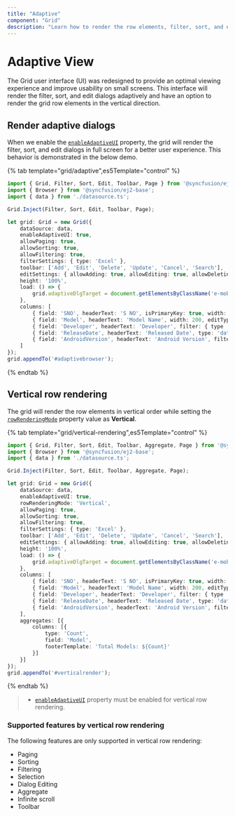 ```yaml
---
title: "Adaptive"
component: "Grid"
description: "Learn how to render the row elements, filter, sort, and edit dialogs adaptively in the Essential JS 2 DataGrid control."
---
```


# Adaptive View

The Grid user interface (UI) was redesigned to provide an optimal viewing experience and improve usability on small screens. This interface will render the filter, sort, and edit dialogs adaptively and have an option to render the grid row elements in the vertical direction.

## Render adaptive dialogs

When we enable the [`enableAdaptiveUI`](../api/grid/#enableadaptiveui) property, the grid will render the filter, sort, and edit dialogs in full screen for a better user experience. This behavior is demonstrated in the below demo.

{% tab template="grid/adaptive",es5Template="control" %}

```typescript
import { Grid, Filter, Sort, Edit, Toolbar, Page } from '@syncfusion/ej2-grids';
import { Browser } from '@syncfusion/ej2-base';
import { data } from './datasource.ts';

Grid.Inject(Filter, Sort, Edit, Toolbar, Page);

let grid: Grid = new Grid({
    dataSource: data,
    enableAdaptiveUI: true,
    allowPaging: true,
    allowSorting: true,
    allowFiltering: true,
    filterSettings: { type: 'Excel' },
    toolbar: ['Add', 'Edit', 'Delete', 'Update', 'Cancel', 'Search'],
    editSettings: { allowAdding: true, allowEditing: true, allowDeleting: true, mode: 'Dialog' },
    height: '100%',
    load: () => {
        grid.adaptiveDlgTarget = document.getElementsByClassName('e-mobile-content')[0] as HTMLElement;
    },
    columns: [
        { field: 'SNO', headerText: 'S NO', isPrimaryKey: true, width: 150, validationRules: { required: true, number: true } },
        { field: 'Model', headerText: 'Model Name', width: 200, editType: "dropdownedit", validationRules: { required: true } },
        { field: 'Developer', headerText: 'Developer', filter: { type : 'Menu' }, width: 200, validationRules: { required: true } },
        { field: 'ReleaseDate', headerText: 'Released Date', type: 'date', editType: "datepickeredit", format: 'yMMM', width: 200 },
        { field: 'AndroidVersion', headerText: 'Android Version', filter: { type : 'CheckBox' }, width: 200, validationRules: { required: true } }
    ]
});
grid.appendTo('#adaptivebrowser');

```

{% endtab %}

## Vertical row rendering

The grid will render the row elements in vertical order while setting the [`rowRenderingMode`](../api/grid/rowRenderingMode) property value as **Vertical**.

{% tab template="grid/vertical-rendering",es5Template="control" %}

```typescript
import { Grid, Filter, Sort, Edit, Toolbar, Aggregate, Page } from '@syncfusion/ej2-grids';
import { Browser } from '@syncfusion/ej2-base';
import { data } from './datasource.ts';

Grid.Inject(Filter, Sort, Edit, Toolbar, Aggregate, Page);

let grid: Grid = new Grid({
    dataSource: data,
    enableAdaptiveUI: true,
    rowRenderingMode: 'Vertical',
    allowPaging: true,
    allowSorting: true,
    allowFiltering: true,
    filterSettings: { type: 'Excel' },
    toolbar: ['Add', 'Edit', 'Delete', 'Update', 'Cancel', 'Search'],
    editSettings: { allowAdding: true, allowEditing: true, allowDeleting: true, mode: 'Dialog' },
    height: '100%',
    load: () => {
        grid.adaptiveDlgTarget = document.getElementsByClassName('e-mobile-content')[0] as HTMLElement;
    },
    columns: [
        { field: 'SNO', headerText: 'S NO', isPrimaryKey: true, width: 150, validationRules: { required: true, number: true } },
        { field: 'Model', headerText: 'Model Name', width: 200, editType: "dropdownedit", validationRules: { required: true } },
        { field: 'Developer', headerText: 'Developer', filter: { type : 'Menu' }, width: 200, validationRules: { required: true } },
        { field: 'ReleaseDate', headerText: 'Released Date', type: 'date', editType: "datepickeredit", format: 'yMMM', width: 200 },
        { field: 'AndroidVersion', headerText: 'Android Version', filter: { type : 'CheckBox' }, width: 200, validationRules: { required: true } }
    ],
    aggregates: [{
        columns: [{
            type: 'Count',
            field: 'Model',
            footerTemplate: 'Total Models: ${Count}'
        }]
    }]
});
grid.appendTo('#verticalrender');

```

{% endtab %}

> * [`enableAdaptiveUI`](../api/grid/#enableadaptiveui) property must be enabled for vertical row rendering.

### Supported features by vertical row rendering

The following features are only supported in vertical row rendering:

* Paging
* Sorting
* Filtering
* Selection
* Dialog Editing
* Aggregate
* Infinite scroll
* Toolbar
